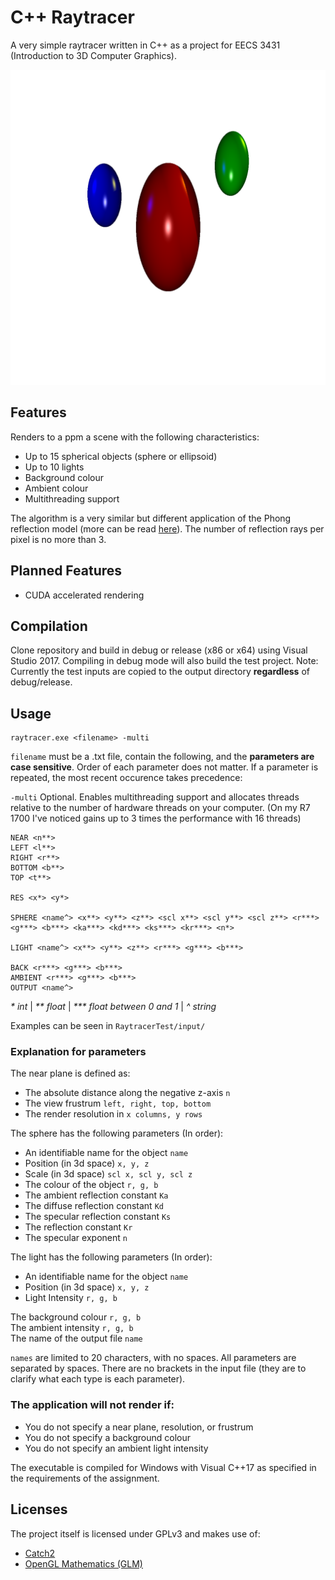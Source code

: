 # C++ Raytracer
A very simple raytracer written in C++ as a project for EECS 3431 (Introduction to 3D Computer Graphics).

<p align="center">
    <img src="img/splash.png"/>
</p>

## Features
Renders to a ppm a scene with the following characteristics:
* Up to 15 spherical objects (sphere or ellipsoid)
* Up to 10 lights
* Background colour
* Ambient colour
* Multithreading support

The algorithm is a very similar but different application of the Phong reflection model (more can be read [here](https://en.wikipedia.org/wiki/Phong_reflection_model)). The number of reflection rays per pixel is no more than 3.

## Planned Features
* CUDA accelerated rendering

## Compilation
Clone repository and build in debug or release (x86 or x64) using Visual Studio 2017. Compiling in debug mode will also build the test project. Note: Currently the test inputs are copied to the output directory **regardless** of debug/release.

## Usage
```
raytracer.exe <filename> -multi
```
```filename``` must be a .txt file, contain the following, and the **parameters are case sensitive**. Order of each parameter does not matter. If a parameter is repeated, the most recent occurence takes precedence:

```-multi``` Optional. Enables multithreading support and allocates threads relative to the number of hardware threads on your computer. (On my R7 1700 I've noticed gains up to 3 times the performance with 16 threads)
```
NEAR <n**>
LEFT <l**>
RIGHT <r**>
BOTTOM <b**>
TOP <t**>

RES <x*> <y*>

SPHERE <name^> <x**> <y**> <z**> <scl x**> <scl y**> <scl z**> <r***> <g***> <b***> <ka***> <kd***> <ks***> <kr***> <n*>

LIGHT <name^> <x**> <y**> <z**> <r***> <g***> <b***>

BACK <r***> <g***> <b***>
AMBIENT <r***> <g***> <b***>
OUTPUT <name^>
```
*\* int* | *\*\* float* | *\*\*\* float between 0 and 1* | *^ string*

Examples can be seen in ```RaytracerTest/input/```


### Explanation for parameters
The near plane is defined as:
* The absolute distance along the negative z-axis ```n```
* The view frustrum ```left, right, top, bottom```
* The render resolution in ```x columns, y rows```

The sphere has the following parameters (In order):
* An identifiable name for the object ```name```
* Position (in 3d space) ```x, y, z```
* Scale (in 3d space) ```scl x, scl y, scl z```
* The colour of the object ```r, g, b```
* The ambient reflection constant ```Ka```
* The diffuse reflection constant ```Kd```
* The specular reflection constant ```Ks```
* The reflection constant ```Kr```
* The specular exponent ```n```

The light has the following parameters (In order):
* An identifiable name for the object ```name```
* Position (in 3d space) ```x, y, z```
* Light Intensity ```r, g, b```

The background colour ```r, g, b```  
The ambient intensity ```r, g, b```  
The name of the output file ```name```

```names``` are limited to 20 characters, with no spaces. All parameters are separated by spaces. There are no brackets in the input file (they are to clarify what each type is each parameter).

### The application will not render if:
* You do not specify a near plane, resolution, or frustrum
* You do not specify a background colour
* You do not specify an ambient light intensity

The executable is compiled for Windows with Visual C++17 as specified in the requirements of the assignment.

## Licenses
The project itself is licensed under GPLv3 and makes use of:
* [Catch2](https://github.com/catchorg/Catch2)
* [OpenGL Mathematics (GLM)](https://github.com/g-truc/glm)
